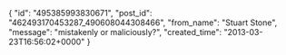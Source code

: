  {
   "id": "495385993830671",
   "post_id": "462493170453287_490608044308466",
   "from_name": "Stuart Stone",
   "message": "mistakenly or maliciously?",
   "created_time": "2013-03-23T16:56:02+0000"
 }
